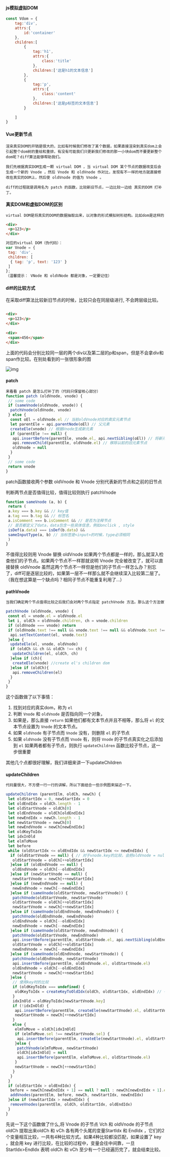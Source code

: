 #### js模拟虚拟DOM

```js
const Vdom = {
	tag:'div',
	attrs:{
		id:'container'
	},
	children:[
        {
            tag:'h1',
            attrs:{
                class:'title'
            },
            children:['这是h1的文本信息']
        },
        {
            tag:'p',
            attrs:{
                class:'content'
            },
            children:['这是p标签的文本信息']
        }
        
    ]
}
```



#### Vue更新节点

```
渲染真实DOM的开销是很大的，比如有时候我们修改了某个数据，如果直接渲染到真实dom上会引起整个dom树的重绘和重排，有没有可能我们只更新我们修改的那一小块dom而不要更新整个dom呢？diff算法能够帮助我们。

我们先根据真实DOM生成一颗 virtual DOM ，当 virtual DOM 某个节点的数据改变后会生成一个新的 Vnode ，然后 Vnode 和 oldVnode 作对比，发现有不一样的地方就直接修改在真实的DOM上，然后使 oldVnode 的值为 Vnode 。

diff的过程就是调用名为 patch 的函数，比较新旧节点，一边比较一边给 真实的DOM 打补丁。
```



#### 真实DOM和虚拟DOM的区别

```html
virtual DOM是将真实的DOM的数据抽取出来，以对象的形式模拟树形结构。比如dom是这样的：

<div>
 <p>123</p>
</div>
```

```js
对应的virtual DOM（伪代码）：
var Vnode = {
 tag: 'div',
 children: [
  { tag: 'p', text: '123' }
 ]
};
（温馨提示： VNode 和 oldVNode 都是对象，一定要记住）
```



#### diff的比较方式

在采取diff算法比较新旧节点的时候，比较只会在同层级进行, 不会跨层级比较。

```html

<div>
 <p>123</p>
</div>
 
<div>
 <span>456</span>
</div>

```

上面的代码会分别比较同一层的两个div以及第二层的p和span，但是不会拿div和span作比较。在别处看到的一张很形象的图

![img](diff算法.assets/1220589-20190716235157294-801351669.png)





#### patch

```js
来看看 patch 是怎么打补丁的（代码只保留核心部分）
function patch (oldVnode, vnode) {
 // some code
 if (sameVnode(oldVnode, vnode)) {
  patchVnode(oldVnode, vnode)
 } else {
  const oEl = oldVnode.el // 当前oldVnode对应的真实元素节点
  let parentEle = api.parentNode(oEl) // 父元素
  createEle(vnode) // 根据Vnode生成新元素
  if (parentEle !== null) {
   api.insertBefore(parentEle, vnode.el, api.nextSibling(oEl)) // 将新元素添加进父元素
   api.removeChild(parentEle, oldVnode.el) // 移除以前的旧元素节点
   oldVnode = null
  }
 }
 // some code 
 return vnode
}
```

patch函数接收两个参数 oldVnode 和 Vnode 分别代表新的节点和之前的旧节点

判断两节点是否值得比较，值得比较则执行 patchVnode

```js
function sameVnode (a, b) {
 return (
 a.key === b.key && // key值
 a.tag === b.tag && // 标签名
 a.isComment === b.isComment && // 是否为注释节点
 // 是否都定义了data，data包含一些具体信息，例如onclick , style
 isDef(a.data) === isDef(b.data) && 
 sameInputType(a, b) // 当标签是<input>的时候，type必须相同
 )
}
```

不值得比较则用 Vnode 替换 oldVnode
如果两个节点都是一样的，那么就深入检查他们的子节点。如果两个节点不一样那就说明 Vnode 完全被改变了，就可以直接替换 oldVnode 虽然这两个节点不一样但是他们的子节点一样怎么办？别忘了，diff可是逐层比较的，如果第一层不一样那么就不会继续深入比较第二层了。（我在想这算是一个缺点吗？相同子节点不能重复利用了...）



#### pathVnode

```js
当我们确定两个节点值得比较之后我们会对两个节点指定 patchVnode 方法。那么这个方法做了什么呢？

patchVnode (oldVnode, vnode) {
 const el = vnode.el = oldVnode.el
 let i, oldCh = oldVnode.children, ch = vnode.children
 if (oldVnode === vnode) return
 if (oldVnode.text !== null && vnode.text !== null && oldVnode.text !== vnode.text) {
  api.setTextContent(el, vnode.text)
 }else {
  updateEle(el, vnode, oldVnode)
  if (oldCh && ch && oldCh !== ch) {
   updateChildren(el, oldCh, ch)
  }else if (ch){
   createEle(vnode) //create el's children dom
  }else if (oldCh){
   api.removeChildren(el)
  }
 }
}
```

这个函数做了以下事情：

1. 找到对应的真实dom，称为 `el`
2. 判断 `Vnode` 和 `oldVnode` 是否指向同一个对象，
3. 如果是，那么直接 `return` 如果他们都有文本节点并且不相等，那么将 `el` 的文本节点设置为 `Vnode` 的文本节点。
4. 如果 `oldVnode` 有子节点而 `Vnode` 没有，则删除 `el` 的子节点
5. 如果 `oldVnode` 没有子节点而 `Vnode` 有，则将 `Vnode` 的子节点真实化之后添加到 `el` 如果两者都有子节点，则执行 `updateChildren` 函数比较子节点，这一步很重要

其他几个点都很好理解，我们详细来讲一下updateChildren





#### updateChildren

```js
代码量很大，不方便一行一行的讲解，所以下面结合一些示例图来描述一下。

updateChildren (parentElm, oldCh, newCh) {
 let oldStartIdx = 0, newStartIdx = 0
 let oldEndIdx = oldCh.length - 1
 let oldStartVnode = oldCh[0]
 let oldEndVnode = oldCh[oldEndIdx]
 let newEndIdx = newCh.length - 1
 let newStartVnode = newCh[0]
 let newEndVnode = newCh[newEndIdx]
 let oldKeyToIdx
 let idxInOld
 let elmToMove
 let before
 while (oldStartIdx <= oldEndIdx && newStartIdx <= newEndIdx) {
  if (oldStartVnode == null) { // 对于vnode.key的比较，会把oldVnode = null
   oldStartVnode = oldCh[++oldStartIdx] 
  }else if (oldEndVnode == null) {
   oldEndVnode = oldCh[--oldEndIdx]
  }else if (newStartVnode == null) {
   newStartVnode = newCh[++newStartIdx]
  }else if (newEndVnode == null) {
   newEndVnode = newCh[--newEndIdx]
  }else if (sameVnode(oldStartVnode, newStartVnode)) {
   patchVnode(oldStartVnode, newStartVnode)
   oldStartVnode = oldCh[++oldStartIdx]
   newStartVnode = newCh[++newStartIdx]
  }else if (sameVnode(oldEndVnode, newEndVnode)) {
   patchVnode(oldEndVnode, newEndVnode)
   oldEndVnode = oldCh[--oldEndIdx]
   newEndVnode = newCh[--newEndIdx]
  }else if (sameVnode(oldStartVnode, newEndVnode)) {
   patchVnode(oldStartVnode, newEndVnode)
   api.insertBefore(parentElm, oldStartVnode.el, api.nextSibling(oldEndVnode.el))
   oldStartVnode = oldCh[++oldStartIdx]
   newEndVnode = newCh[--newEndIdx]
  }else if (sameVnode(oldEndVnode, newStartVnode)) {
   patchVnode(oldEndVnode, newStartVnode)
   api.insertBefore(parentElm, oldEndVnode.el, oldStartVnode.el)
   oldEndVnode = oldCh[--oldEndIdx]
   newStartVnode = newCh[++newStartIdx]
  }else {
   // 使用key时的比较
   if (oldKeyToIdx === undefined) {
    oldKeyToIdx = createKeyToOldIdx(oldCh, oldStartIdx, oldEndIdx) // 有key生成index表
   }
   idxInOld = oldKeyToIdx[newStartVnode.key]
   if (!idxInOld) {
    api.insertBefore(parentElm, createEle(newStartVnode).el, oldStartVnode.el)
    newStartVnode = newCh[++newStartIdx]
   }
   else {
    elmToMove = oldCh[idxInOld]
    if (elmToMove.sel !== newStartVnode.sel) {
     api.insertBefore(parentElm, createEle(newStartVnode).el, oldStartVnode.el)
    }else {
     patchVnode(elmToMove, newStartVnode)
     oldCh[idxInOld] = null
     api.insertBefore(parentElm, elmToMove.el, oldStartVnode.el)
    }
    newStartVnode = newCh[++newStartIdx]
   }
  }
 }
 if (oldStartIdx > oldEndIdx) {
  before = newCh[newEndIdx + 1] == null ? null : newCh[newEndIdx + 1].el
  addVnodes(parentElm, before, newCh, newStartIdx, newEndIdx)
 }else if (newStartIdx > newEndIdx) {
  removeVnodes(parentElm, oldCh, oldStartIdx, oldEndIdx)
 }
}

```

先说一下这个函数做了什么,将 Vnode 的子节点 Vch 和 oldVnode 的子节点 oldCh 提取出来oldCh 和 vCh 各有两个头尾的变量StartIdx 和 EndIdx ，它们的2个变量相互比较，一共有4种比较方式。如果4种比较都没匹配，如果设置了 key ，就会用 key 进行比较，在比较的过程中，变量会往中间靠，一旦 StartIdx>EndIdx 表明 oldCh 和 vCh 至少有一个已经遍历完了，就会结束比较。